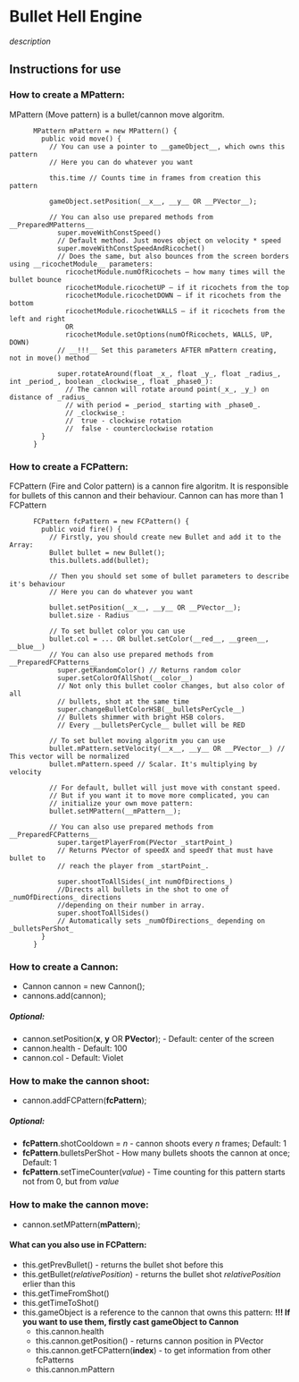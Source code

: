 # Bullet Hell Engine
*description*

## Instructions for use

### How to create a MPattern:
MPattern (Move pattern) is a bullet/cannon move algoritm.

          MPattern mPattern = new MPattern() {
            public void move() {
              // You can use a pointer to __gameObject__, which owns this pattern
              // Here you can do whatever you want

              this.time // Counts time in frames from creation this pattern

              gameObject.setPosition(__x__, __y__ OR __PVector__);

              // You can also use prepared methods from __PreparedMPatterns__
                super.moveWithConstSpeed()
                // Default method. Just moves object on velocity * speed
                super.moveWithConstSpeedAndRicochet()
                // Does the same, but also bounces from the screen borders using __ricochetModule__ parameters:
                  ricochetModule.numOfRicochets – how many times will the bullet bounce
                  ricochetModule.ricochetUP – if it ricochets from the top
                  ricochetModule.ricochetDOWN – if it ricochets from the bottom
                  ricochetModule.ricochetWALLS – if it ricochets from the left and right
                  OR
                  ricochetModule.setOptions(numOfRicochets, WALLS, UP, DOWN)
                // __!!!__ Set this parameters AFTER mPattern creating, not in move() method

                super.rotateAround(float _x_, float _y_, float _radius_, int _period_, boolean _clockwise_, float _phase0_):  	
                  // The cannon will rotate around point(_x_, _y_) on distance of _radius_
                  // with period = _period_ starting with _phase0_.  	
                  // _clockwise_:  	
                  //  true - clockwise rotation
                  //  false - counterclockwise rotation  
            }
          }

### How to create a FCPattern:
FCPattern (Fire and Color pattern) is a cannon fire algoritm. It is responsible
for bullets of this cannon and their behaviour. Cannon can has more than 1 FCPattern

          FCPattern fcPattern = new FCPattern() {
            public void fire() {
              // Firstly, you should create new Bullet and add it to the Array:
              Bullet bullet = new Bullet();
              this.bullets.add(bullet);

              // Then you should set some of bullet parameters to describe it's behaviour
              // Here you can do whatever you want

              bullet.setPosition(__x__, __y__ OR __PVector__);
              bullet.size - Radius

              // To set bullet color you can use
              bullet.col = ... OR bullet.setColor(__red__, __green__, __blue__)
              // You can also use prepared methods from __PreparedFCPatterns__
                super.getRandomColor() // Returns random color
                super.setColorOfAllShot(__color__)
                // Not only this bullet coolor changes, but also color of all
                // bullets, shot at the same time
                super.changeBulletColorHSB(__bulletsPerCycle__)
                // Bullets shimmer with bright HSB colors.
                // Every __bulletsPerCycle__ bullet will be RED

              // To set bullet moving algoritm you can use
              bullet.mPattern.setVelocity(__x__, __y__ OR __PVector__) // This vector will be normalized
              bullet.mPattern.speed // Scalar. It's multiplying by velocity

              // For default, bullet will just move with constant speed.
              // But if you want it to move more complicated, you can
              // initialize your own move pattern:
              bullet.setMPattern(__mPattern__);

              // You can also use prepared methods from __PreparedFCPatterns__
                super.targetPlayerFrom(PVector _startPoint_)  	
                // Returns PVector of speedX and speedY that must have bullet to  	
                // reach the player from _startPoint_.

                super.shootToAllSides(_int numOfDirections_)  	
                //Directs all bullets in the shot to one of _numOfDirections_ directions  	
                //depending on their number in array.
                super.shootToAllSides()
                // Automatically sets _numOfDirections_ depending on _bulletsPerShot_
            }
          }

### How to create a Cannon:
- Cannon cannon = new Cannon();
- cannons.add(cannon);
##### Optional:
- cannon.setPosition(__x__, __y__ OR __PVector__); - Default: center of the screen
- cannon.health - Default: 100
- cannon.col - Default: Violet

### How to make the cannon shoot:
- cannon.addFCPattern(__fcPattern__);
##### Optional:
- __fcPattern__.shotCooldown = _n_ - cannon shoots every _n_ frames; Default: 1
- __fcPattern__.bulletsPerShot - How many bullets shoots the cannon at once; Default: 1
- __fcPattern__.setTimeCounter(_value_) - Time counting for this pattern starts not from 0, but from _value_

### How to make the cannon move:
- cannon.setMPattern(__mPattern__);


#### What can you also use in FCPattern:
- this.getPrevBullet() - returns the bullet shot before this
- this.getBullet(_relativePosition_) - returns the bullet shot _relativePosition_ erlier than this
- this.getTimeFromShot()
- this.getTimeToShot()
- this.gameObject is a reference to the cannon that owns this pattern:
    __!!! If you want to use them, firstly cast gameObject to Cannon__
    - this.cannon.health
    - this.cannon.getPosition() - returns cannon position in PVector
    - this.cannon.getFCPattern(__index__) - to get information from other fcPatterns
    - this.cannon.mPattern
